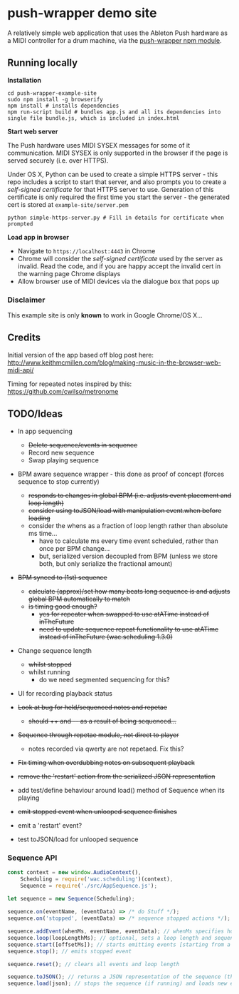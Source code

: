 # push-wrapper demo site

A relatively simple web application that uses the Ableton Push hardware as a MIDI controller for a drum machine, via the [push-wrapper npm module](https://www.npmjs.com/package/push-wrapper).

## Running locally

**Installation**

    cd push-wrapper-example-site
    sudo npm install -g browserify
    npm install # installs dependencies
    npm run-script build # bundles app.js and all its dependencies into single file bundle.js, which is included in index.html

**Start web server**

The Push hardware uses MIDI SYSEX messages for some of it communication. MIDI SYSEX is only supported in the browser if the page is served securely (i.e. over HTTPS).

Under OS X, Python can be used to create a simple HTTPS server - this repo includes a script to start that server, and also prompts you to create a *self-signed certificate* for that HTTPS server to use. Generation of this certificate is only required the first time you start the server - the generated cert is stored at `example-site/server.pem`

    python simple-https-server.py # Fill in details for certificate when prompted

**Load app in browser**

- Navigate to `https://localhost:4443` in Chrome
- Chrome will consider the *self-signed certificate* used by the server as invalid. Read the code, and if you are happy accept the invalid cert in the warning page Chrome displays
- Allow browser use of MIDI devices via the dialogue box that pops up

### Disclaimer

This example site is only **known** to work in Google Chrome/OS X...

## Credits

Initial version of the app based off blog post here: http://www.keithmcmillen.com/blog/making-music-in-the-browser-web-midi-api/

Timing for repeated notes inspired by this: https://github.com/cwilso/metronome

## TODO/Ideas

- In app sequencing
  - ~~Delete sequence/events in sequence~~
  - Record new sequence
  - Swap playing sequence
- BPM aware sequence wrapper - this done as proof of concept (forces sequence to stop currently)
  - ~~responds to changes in global BPM (i.e. adjusts event placement and loop length)~~
  - ~~consider using toJSON/load with manipulation event.when before loading~~
  - consider the whens as a fraction of loop length rather than absolute ms time...
    - have to calculate ms every time event scheduled, rather than once per BPM change...
    - but, serialized version decoupled from BPM (unless we store both, but only serialize the fractional amount)
- ~~BPM synced to (1st) sequence~~
  - ~~calculate (approx)/set how many beats long sequence is and adjusts global BPM automatically to match~~
  - ~~is timing good enough?~~
    - ~~yes for repeater when swapped to use atATime instead of inTheFuture~~
    - ~~need to update sequence repeat functionality to use atATime instead of inTheFuture (wac.scheduling 1.3.0)~~
- Change sequence length
  - ~~whilst stopped~~
  - whilst running
    - do we need segmented sequencing for this?
- UI for recording playback status
- ~~Look at bug for held/sequenced notes and repetae~~
  - ~~should ++ and -- as a result of being sequenced...~~
- ~~Sequence through repetae module, not direct to player~~
  - notes recorded via qwerty are not repetaed. Fix this?
- ~~Fix timing when overdubbing notes on subsequent playback~~
- ~~remove the 'restart' action from the serialized JSON representation~~

- add test/define behaviour around load() method of Sequence when its playing
- ~~emit stopped event when unlooped sequence finishes~~
- emit a 'restart' event?
- test toJSON/load for unlooped sequence

### Sequence API

```javascript
const context = new window.AudioContext(),
    Scheduling = require('wac.scheduling')(context),
    Sequence = require('./src/AppSequence.js');
    
let sequence = new Sequence(Scheduling);

sequence.on(eventName, (eventData) => /* do Stuff */);
sequence.on('stopped', (eventData) => /* sequence stopped actions */);

sequence.addEvent(whenMs, eventName, eventData); // whenMs specifies how far into the sequence the given eventName/eventData will be emitted
sequence.loop(loopLengthMs); // optional, sets a loop length and sequence will repeat until stopped
sequence.start([offsetMs]); // starts emitting events [starting from a given offset if provided]
sequence.stop(); // emits stopped event

sequence.reset(); // clears all events and loop length

sequence.toJSON(); // returns a JSON representation of the sequence (that can be JSON stringified for storage)
sequence.load(json); // stops the sequence (if running) and loads new events/loops specified in json

```